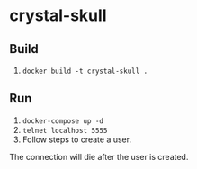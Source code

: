 # crystal-skull

## Build

1. `docker build -t crystal-skull .`

## Run

1. `docker-compose up -d`
1. `telnet localhost 5555`
1. Follow steps to create a user.

The connection will die after the user is created.
